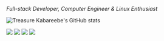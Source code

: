 _Full-stack Developer, Computer Engineer & Linux Enthusiast_

<img src="https://github-readme-stats.vercel.app/api?username=trekab&count_private=true&show_icons=true&hide_rank=true&hide_border=true&layout=compact" alt="Treasure Kabareebe's GitHub stats">

<a href="https://trekab.github.io/portfolio/" alt="portfolio link" target="_blank"><img src="https://img.shields.io/badge/%20%20-portfolio-3399ff?style=for-the-badge&logo=portfolio&logoColor=white&logoWidth=30" /></a>
<a href="https://twitter.com/TKabareebe" alt="twitter link" target="_blank"><img src="https://img.shields.io/badge/%20%20-twitter-3399ff?style=for-the-badge&logo=twitter&logoColor=white&logoWidth=30" /></a>
<a href="https://www.linkedin.com/in/treasure-kabareebe/" alt="linkedin link" target="_blank"><img src="https://img.shields.io/badge/linkedin-3399ff.svg?&style=for-the-badge&logo=linkedin&logoColor=white" /></a>
<a href="https://angel.co/u/trekab" alt="angellist link" target="_blank"><img src="https://img.shields.io/badge/%20%20-angellist-3399ff?style=for-the-badge&logo=portfolio&logoColor=white&logoWidth=30" /></a>
